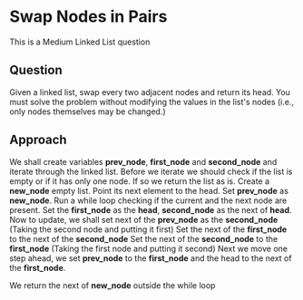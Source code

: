 # Swap Nodes in Pairs

This is a Medium Linked List question

## Question
Given a linked list, swap every two adjacent nodes and return its head. You must solve the problem without modifying the values in the list's nodes (i.e., only nodes themselves may be changed.)

## Approach
We shall create variables **prev_node**, **first_node** and **second_node** and iterate through the linked list.
Before we iterate we should check if the list is empty or if it has only one node. If so we return the list as is.
Create a **new_node** empty list. Point its next element to the head.
Set **prev_node** as **new_node**.
Run a while loop checking if the current and the next node are present.
Set the **first_node** as the **head**, **second_node** as the next of **head**.
Now to update, we shall set next of the **prev_node** as the **second_node** (Taking the second node and putting it first)
Set the next of the **first_node** to the next of the **second_node** 
Set the next of the **second_node** to the **first_node** (Taking the first node and putting it second)
Next we move one step ahead, we set **prev_node** to the **first_node** and the head to the next of the **first_node**.

We return the next of **new_node** outside the while loop
